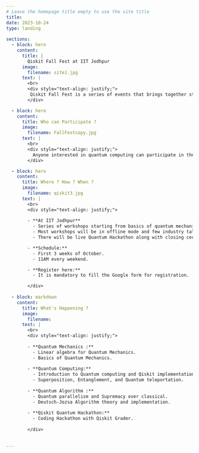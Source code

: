 ```yaml
---
# Leave the homepage title empty to use the site title
title: 
date: 2023-10-24
type: landing
  
sections:
  - block: hero
    content:
      title: |
        Qiskit Fall Fest at IIT Jodhpur
      image:
        filename: site1.jpg
      text: |
        <br>
        <div style="text-align: justify;">
         Qiskit Fall Fest is a series of events that brings together students who are interested in the exciting field of quantum information. The week of festivities includes workshops for people who are new to Qiskit, coding challenges for a range of skill levels.
        </div>

  - block: hero
    content:
      title: Who can Participate ?
      image: 
        filename: FallFestcopy.jpg
      text: |
        <br>
        <div style="text-align: justify;">
          Anyone interested in quantum computing can participate in the Qiskit Fall Fest, including students, researchers, and industry professionals. Whether you’re a newcomer or a seasoned veteran, there is something here for you. It consists of a series of Jupyter notebooks that contain tutorial material, code examples, and auto-graded coding challenges. This year’s challenge will showcase the new features of Qiskit 1.0, while demonstrating the differences from previous versions. We hope it will help you better understand what it means to do utility-scale experiments with Qiskit — those with 100 or more qubits — and practice the steps to get there.
        </div>

  - block: hero
    content:
      title: Where ? How ? When ?
      image:
        filename: qiskit3.jpg
      text: |
        <br>
        <div style="text-align: justify;">
        
        - **At IIT Jodhpur**
          - Series of workshops starting from basics of quantum mechanics to quantum computing and not limited to Introduction of Quantum Machine Learning. 
          - Most workshops will be in offline mode and few industry talks will be online.
          - There will be live Quantum Hackathon along with closing ceremony.

        - **Schedule:**
          - First 3 weeks of October.
          - 11AM every weekend.

        - **Register here:**
          - It is mandatory to fill the Google form for registration.

        </div>
  
  - block: markdown
    content:
      title: What's Happening ?
      image:
        filename: 
      text: |
        <br>
        <div style="text-align: justify;">
        
        - **Quantum Mechanics :**
          - Linear algebra for Quantum Mechanics.
          - Basics of Quantum Mechanics.
      
        - **Quantum Computing:**
          - Introduction to Quantum computing and Qiskit implementations.
          - Superposition, Entanglement, and Quantum teleportation.
      
        - **Quantum Algorithm :**
          - Quantum parallelism and Supremacy over classical.
          - Deutsch-Jozsa Algorithm theory and implementation.
      
        - **Qiskit Quantum Hackathon:**
          - Coding Hackathon with Qiskit Grader.
    
        </div>
        
    
---
```

